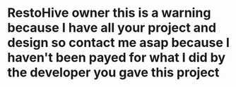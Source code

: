 ﻿# RestoHive  owner this is a warning because I have all your project and design so contact me asap because  I haven't been payed for what I did by the developer you gave this project 


